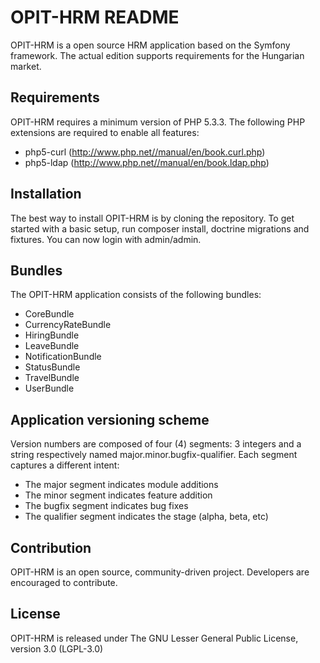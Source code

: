 OPIT-HRM README
========================

OPIT-HRM is a open source HRM application based on the Symfony framework.
The actual edition supports requirements for the Hungarian market.

Requirements
------------

OPIT-HRM requires a minimum version of PHP 5.3.3.
The following PHP extensions are required to enable all features:

  * php5-curl (http://www.php.net//manual/en/book.curl.php)
  * php5-ldap (http://www.php.net//manual/en/book.ldap.php)

Installation
------------

The best way to install OPIT-HRM is by cloning the repository. To get started
with a basic setup, run composer install, doctrine migrations and fixtures.
You can now login with admin/admin.

Bundles
------------

The OPIT-HRM application consists of the following bundles:

  * CoreBundle
  * CurrencyRateBundle
  * HiringBundle
  * LeaveBundle
  * NotificationBundle
  * StatusBundle
  * TravelBundle
  * UserBundle

Application versioning scheme
------------

Version numbers are composed of four (4) segments: 3 integers and a string respectively named major.minor.bugfix-qualifier.
Each segment captures a different intent:

  * The major segment indicates module additions
  * The minor segment indicates feature addition
  * The bugfix segment indicates bug fixes
  * The qualifier segment indicates the stage (alpha, beta, etc)

Contribution
------------

OPIT-HRM is an open source, community-driven project. Developers are
encouraged to contribute.

License
------------

OPIT-HRM is released under The GNU Lesser General Public License, version 3.0 (LGPL-3.0)